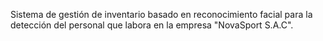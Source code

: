 Sistema de gestión de inventario basado en reconocimiento facial 
para la detección del personal que labora en la empresa "NovaSport S.A.C".